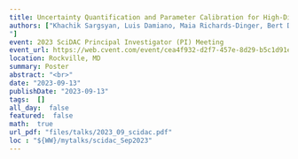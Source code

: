 ```yaml
---
title: Uncertainty Quantification and Parameter Calibration for High-Dimensional Output Fields of Earth System Models
authors: ["Khachik Sargsyan, Luis Damiano, Maia Richards-Dinger, Bert Debusschere, Michael Eldred, Chih-Chieh-Jack Chen, Walter Hannah, James Benedict
"]
event: 2023 SciDAC Principal Investigator (PI) Meeting
event_url: https://web.cvent.com/event/cea4f932-d2f7-457e-8d29-b5c1d91ee037/summary
location: Rockville, MD
summary: Poster
abstract: "<br>"
date: "2023-09-13"
publishDate: "2023-09-13"
tags:  []
all_day:  false
featured:  false
math:  true
url_pdf: "files/talks/2023_09_scidac.pdf"
loc : "${WW}/mytalks/scidac_Sep2023"
---
```

